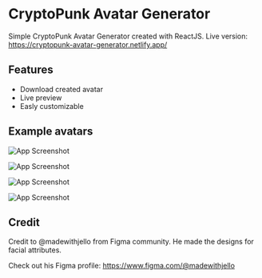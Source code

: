 # CryptoPunk Avatar Generator

Simple CryptoPunk Avatar Generator created with ReactJS.
Live version: https://cryptopunk-avatar-generator.netlify.app/


## Features

- Download created avatar
- Live preview
- Easly customizable

## Example avatars

![App Screenshot](https://i.imgur.com/Rpleh5b.png)

![App Screenshot](https://i.imgur.com/5goOe61.png)

![App Screenshot](https://i.imgur.com/GKuk6kk.png)

![App Screenshot](https://i.imgur.com/4Zbk8ip.png)


## Credit

Credit to @madewithjello from Figma community. He made the designs for facial attributes.

Check out his Figma profile: https://www.figma.com/@madewithjello
